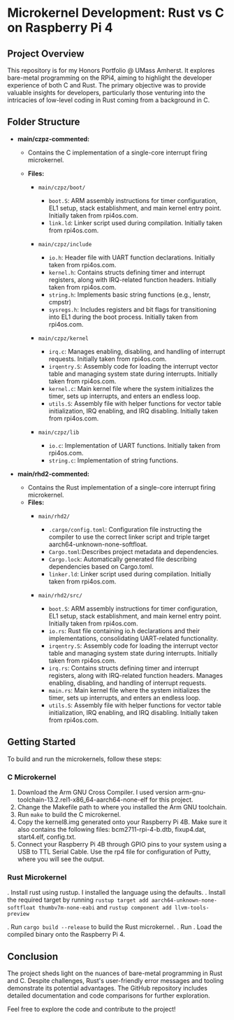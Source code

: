 # Microkernel Development: Rust vs C on Raspberry Pi 4

## Project Overview

This repository is for my Honors Portfolio @ UMass Amherst. It explores bare-metal programming on the RPi4, aiming to highlight the developer experience of both C and Rust. The primary objective was to provide valuable insights for developers, particularly those venturing into the intricacies of low-level coding in Rust coming from a background in C.


## Folder Structure

- **main/czpz-commented:**
  - Contains the C implementation of a single-core interrupt firing microkernel.

  - **Files:**
    - `main/czpz/boot/`
      - `boot.S`: ARM assembly instructions for timer configuration, EL1 setup, stack establishment, and main kernel entry point. Initially taken from rpi4os.com.
      - `link.ld`: Linker script used during compilation. Initially taken from rpi4os.com.
      
    - `main/czpz/include`
      - `io.h`: Header file with UART function declarations. Initially taken from rpi4os.com.
      - `kernel.h`: Contains structs defining timer and interrupt registers, along with IRQ-related function headers. Initially taken from rpi4os.com.
      - `string.h`: Implements basic string functions (e.g., lenstr, cmpstr)
      - `sysregs.h`: Includes registers and bit flags for transitioning into EL1 during the boot process. Initially taken from rpi4os.com.

    - `main/czpz/kernel`
      - `irq.c`: Manages enabling, disabling, and handling of interrupt requests. Initially taken from rpi4os.com.
      - `irqentry.S`: Assembly code for loading the interrupt vector table and managing system state during interrupts. Initially taken from rpi4os.com.
      - `kernel.c`: Main kernel file where the system initializes the timer, sets up interrupts, and enters an endless loop.
      - `utils.S`: Assembly file with helper functions for vector table initialization, IRQ enabling, and IRQ disabling. Initially taken from rpi4os.com.

    - `main/czpz/lib`
      - `io.c`: Implementation of UART functions. Initially taken from rpi4os.com.
      - `string.c`: Implementation of string functions.

- **main/rhd2-commented:**
  - Contains the Rust implementation of a single-core interrupt firing microkernel.
  - **Files:**
    - `main/rhd2/`
      - `.cargo/config.toml`: Configuration file instructing the compiler to use the correct linker script and triple target aarch64-unknown-none-softfloat.
      - `Cargo.toml`:Describes project metadata and dependencies.
      - `Cargo.lock`: Automatically generated file describing dependencies based on Cargo.toml.
      - `linker.ld`: Linker script used during compilation. Initially taken from rpi4os.com.

    - `main/rhd2/src/`
      - `boot.S`: ARM assembly instructions for timer configuration, EL1 setup, stack establishment, and main kernel entry point. Initially taken from rpi4os.com.
      - `io.rs`: Rust file containing io.h declarations and their implementations, consolidating UART-related functionality.
      - `irqentry.S`: Assembly code for loading the interrupt vector table and managing system state during interrupts. Initially taken from rpi4os.com.
      - `irq.rs`: Contains structs defining timer and interrupt registers, along with IRQ-related function headers. Manages enabling, disabling, and handling of interrupt requests.
      - `main.rs`: Main kernel file where the system initializes the timer, sets up interrupts, and enters an endless loop.
      - `utils.S`: Assembly file with helper functions for vector table initialization, IRQ enabling, and IRQ disabling. Initially taken from rpi4os.com.
      

## Getting Started

To build and run the microkernels, follow these steps:

### C Microkernel

1. Download the Arm GNU Cross Compiler. I used version arm-gnu-toolchain-13.2.rel1-x86_64-aarch64-none-elf for this project.
2. Change the Makefile path to where you installed the Arm GNU toolchain. 
3. Run `make` to build the C microkernel.
4. Copy the kernel8.img generated onto your Raspberry Pi 4B. Make sure it also contains the following files: bcm2711-rpi-4-b.dtb, fixup4.dat, start4.elf, config.txt.
5. Connect your Raspberry Pi 4B through GPIO pins to your system using a USB to TTL Serial Cable. Use the rp4 file for configuration of Putty, where you will see the output.


### Rust Microkernel

. Install rust using rustup. I installed the language using the defaults.
. Install the required target by running `rustup target add aarch64-unknown-none-softfloat thumbv7m-none-eabi` and `rustup component add llvm-tools-preview`

. Run `cargo build --release` to build the Rust microkernel.
. Run 
. Load the compiled binary onto the Raspberry Pi 4.

## Conclusion

The project sheds light on the nuances of bare-metal programming in Rust and C. Despite challenges, Rust's user-friendly error messages and tooling demonstrate its potential advantages. The GitHub repository includes detailed documentation and code comparisons for further exploration.

Feel free to explore the code and contribute to the project!
